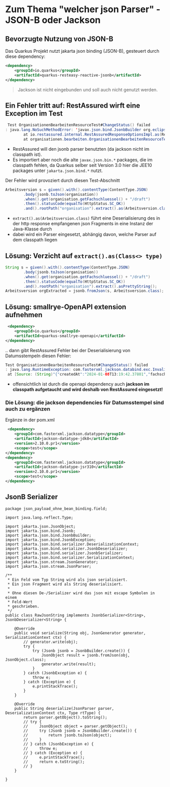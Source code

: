 # Zum Thema "welcher json Parser" - JSON-B oder Jackson

## Bevorzugte Nutzung von JSON-B

Das Quarkus Projekt nutzt jakarta json binding (JSON-B), gesteuert durch diese dependency:

````xml
<dependency>
    <groupId>io.quarkus</groupId>
    <artifactId>quarkus-resteasy-reactive-jsonb</artifactId>
</dependency>
````

> Jackson ist nicht eingebunden und soll auch nicht genutzt werden.

## Ein Fehler tritt auf: RestAssured wirft eine Exception im Test

````java
 Test OrganisationenBearbeitenResourceTest#ChangeStatus() failed
: java.lang.NoSuchMethodError: 'javax.json.bind.JsonbBuilder org.eclipse.yasson.JsonBindingProvider.create()'
        at io.restassured.internal.RestAssuredResponseOptionsImpl.as(RestAssuredResponseOptionsImpl.java:169)
        at organisationen.bearbeiten.OrganisationenBearbeitenResourceTest.ChangeStatus(OrganisationenBearbeitenResourceTest.java:121)
````

- RestAssured will den jsonb parser benutzten (da jackson nicht im classpath ist).
- Es importiert aber noch die alte `javax.json.bin.*` packages, die im classpath fehlen, da Quarkus selber seit Version 3.0 hier die JEE10 packages unter `jakarta.json.bind.*` nutzt.

Der Fehler wird provoziert durch diesen Test-Abschnitt

````java
Arbeitsversion s = given().with().contentType(ContentType.JSON)
        .body(jsonb.toJson(organisation))
        .when().get(organisation.getFachschluessel() + "/draft")
        .then().statusCode(equalTo(HttpStatus.SC_OK))
        .and().rootPath("organisation").extract().as(Arbeitsversion.class);
````

- `extract().as(Arbeitsversion.class)` führt eine Deserialisierung des in der http response empfangenen json Fragments in eine Instanz der Java-Klasse durch
- dabei wird ein Parser eingesetzt, abhängig davon, welche Parser auf dem classpath liegen

## Lösung: Verzicht auf `extract().as(Class<> type)`

````java
String s = given().with().contentType(ContentType.JSON)
        .body(jsonb.toJson(organisation))
        .when().get(organisation.getFachschluessel() + "/draft")
        .then().statusCode(equalTo(HttpStatus.SC_OK))
        .and().rootPath("organisation").extract().asPrettyString();
Arbeitsversion orgExtracted = jsonb.fromJson(s, Arbeitsversion.class);
````

## Lösung: smallrye-OpenAPI extension aufnehmen

````xml
 <dependency>
    <groupId>io.quarkus</groupId>
    <artifactId>quarkus-smallrye-openapi</artifactId>
</dependency>
````

.. dann gibt RestAssured Fehler bei der Deserialisierung von Datumsstempeln diesen Fehler:

````java
Test OrganisationenBearbeitenResourceTest#ChangeStatus() failed
: java.lang.RuntimeException: com.fasterxml.jackson.databind.exc.InvalidDefinitionException: Java 8 date/time type `java.time.LocalDateTime` not supported by default: add Module "com.fasterxml.jackson.datatype:jackson-datatype-jsr310" to enable handling
 at [Source: (String)"{"createdAt":"2024-01-08T13:19:42.37801","fachschluessel":"8fb4de3e-9d9c-4b40-9b2e-4b90efe5119e","id":2751,"organisation":{"adressen":[{"id":2912,"postleitzahl":10117,"stadt":"Berlin","strasse":"Charitéplatz 1"}],"beschreibung":"ChangeStatus","fachschluessel":"8fb4de3e-9d9c-4b40-9b2e-4b90efe5119e","id":2912,"name":"1"}}"; line: 1, column: 14] (through reference chain: organisationen.bearbeiten.Arbeitsversion["createdAt"])
````

- offensichtlich ist durch die openapi dependency auch **jackson im classpath aufgetaucht und wird deshalb von RestAssured eingesetzt!**

### Die Lösung: die jackson dependencies für Datumsstempel sind auch zu ergänzen

Ergänze in der pom.xml

````xml
 <dependency>
    <groupId>com.fasterxml.jackson.datatype</groupId>
    <artifactId>jackson-datatype-jdk8</artifactId>
    <version>2.10.0.pr1</version>
    <scope>test</scope>
</dependency>
<dependency>
    <groupId>com.fasterxml.jackson.datatype</groupId>
    <artifactId>jackson-datatype-jsr310</artifactId>
    <version>2.10.0.pr1</version>
    <scope>test</scope>
</dependency>
````


## JsonB Serializer

````
package json_payload_ohne_bean_binding.field;

import java.lang.reflect.Type;

import jakarta.json.JsonObject;
import jakarta.json.bind.Jsonb;
import jakarta.json.bind.JsonbBuilder;
import jakarta.json.bind.JsonbException;
import jakarta.json.bind.serializer.DeserializationContext;
import jakarta.json.bind.serializer.JsonbDeserializer;
import jakarta.json.bind.serializer.JsonbSerializer;
import jakarta.json.bind.serializer.SerializationContext;
import jakarta.json.stream.JsonGenerator;
import jakarta.json.stream.JsonParser;

/**
 * Ein Feld vom Typ String wird als json serialisiert.
 * Ein json Fragment wird als String deserialisiert.
 *
 * Ohne diesen De-/Serializer wird das json mit escape Symbolen in einem
 * Feld-Wert
 * geschrieben.
 */
public class RawJsonString implements JsonbSerializer<String>, JsonbDeserializer<String> {

    @Override
    public void serialize(String obj, JsonGenerator generator, SerializationContext ctx) {
        // generator.write(obj);
        try {
            try (Jsonb jsonb = JsonbBuilder.create()) {
                JsonObject result = jsonb.fromJson(obj, JsonObject.class);
                generator.write(result);
            }
        } catch (JsonbException e) {
            throw e;
        } catch (Exception e) {
            e.printStackTrace();
        }
    }

    @Override
    public String deserialize(JsonParser parser, DeserializationContext ctx, Type rtType) {
        return parser.getObject().toString();
        // try {
        //     JsonObject object = parser.getObject();
        //     try (Jsonb jsonb = JsonbBuilder.create()) {
        //         return jsonb.toJson(object);
        //     }
        // } catch (JsonbException e) {
        //     throw e;
        // } catch (Exception e) {
        //     e.printStackTrace();
        //     return e.toString();
        // }
    }

}
````